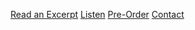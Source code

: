 [Read an Excerpt](http://bfamfaphd.com/wp-content/uploads/2017/01/makingandbeing-digitalPDF.pdf)
[Listen](http://badatsports.com/?s=bfamfaphd)
[Pre-Order](https://squareup.com/store/makingandbeing)
[Contact](mailto:info@bfamfaphd.com?subject=MakingandBeing)
